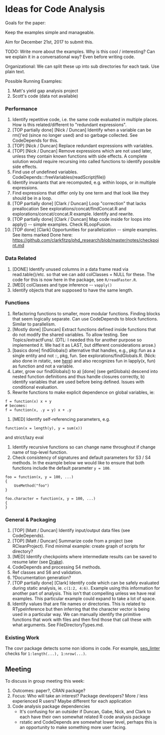 # Ideas for Code Analysis

Goals for the paper:

Keep the examples simple and manageable.

Aim for December 21st, 2017 to submit this.

TODO: Write more about the examples. Why is this cool / interesting? Can we
explain it in a conversational way? Even before writing code.

Organizational: We can split these up into sub directories for each task.
Use plain text.

Possible Running Examples:
1. Matt's yield gap analysis project
1. Scott's code (data not available)


### Performance

1. Identify repetitive code, i.e. the same code evaluated in multiple
   places.  How is this related/different to "redundant expressions".
1. [TOP partially done] [Nick / Duncan] Identify when a variable can be
   rm()'ed (since no longer used) and so garbage collected. See CodeDepends
   for this.
1. [TOP] [Nick / Duncan] Replace redundant expressions with variables.
1. [TOP] [Nick / Duncan] Remove expressions which are not used later, unless
   they contain known functions with side effects. A complete solution would
   require recursing into called functions to identify possible side effects.
1. Find use of undefined variables.
   CodeDepends:::freeVariables(readScript(file))
1. Identify invariants that are recomputed, e.g. within loops, or in
   multiple expressions.
1. Find expressions that differ only by one term and that look like they
   should be in a loop.
1. [TOP partially done] [Clark / Duncan] Loop "correction" that lacks
   preallocation See explorations/concat/findConcat.R and explorations/concat/concat.R
   example.  Identify and rewrite.
2. [TOP partially done] [Clark / Duncan] Map code inside for loops into apply() -- simple
   examples. Check RLoopFusion.
1. [TOP done] [Clark] Opportunities for parallelization -- simple examples.
   See items marked Done here:
https://github.com/clarkfitzg/phd_research/blob/master/notes/checkpoint.md

### Data Related

1. [DONE] Identify unused columns in a data frame read via
   read.table()/etc. so that we can add colClasses = NULL for these. The
   code for this is now here in the package, see `R/readFaster.R`.
1. [MED] colClasses and type inference -- `vapply()`
1. Identify objects that are supposed to have the same length.

### Functions

1. Refactoring functions to smaller, more modular functions.  Finding blocks that seem logically
   separate. Can use CodeDepends to block functions. Similar to parallelism.
1. [Mostly done] [Duncan] Extract functions defined inside functions that do not modify
   the shared variables. To allow testing.
   See Topics/extractFuns/.
   (DTL: I needed this for another purpose so implemented it. We had it as LAST, but different considerations arose.)
1. [basics done] findGlobals() alternative that handles, e.g.,  pkg::fun as a 
   single entity and not ::, pkg, fun.
   See explorations/findGlobals.R.  (Nick: also done in rstatic, see
   [here](https://github.com/nick-ulle/rstatic/blob/master/R/collapse_namespaces.R))
   and also recognizes fun in lapply(x, fun)  as  function and not a variable.
1. Later, grow our findGlobals() to  a) [done] (see getGlobals) descend into nested function definitions and thus handle
   closures correctly, b) identify variables that are used before being defined.  Issues with
   conditional evaluation.
2. Rewrite functions to make explicit dependence on global variables, ie:
```{R}
f = function(x) x + y
# becomes:
f = function(x, .y = y) x + .y
```
1. [MED] Identify self-referencing parameters, e.g. 
```
function(x = length(y), y = sum(x))
```
and strict/lazy eval
1. Identify recursive functions so can change name throughout if change name of top-level function.
1. Check consistency of signatures and default parameters for S3 / S4
   methods. In the example below we would like to ensure that both
    functions include the default parameter `y = 100`.
```{r}
foo = function(x, y = 100, ...)
{
    UseMethod("foo")
}

foo.character = function(x, y = 100, ...)
{
}
```


### General & Packaging

1. [TOP] [Matt / Duncan] Identify input/output data files (see CodeDepends).
1. [TOP] [Matt / Duncan] Summarize code from a project (see RCleanProject).
   Find minimal example: create graph of scripts for directory?
1. [MED] Identify checkpoints where intermediate results can be saved to resume
   later (see
     [Drake](https://cran.r-project.org/web/packages/drake/vignettes/drake.html)).
1. CodeDepends and processing S4 methods.
1. Ref classes and S6 and validation.
1. ?Documentation generation?
2. [TOP partially done] [Clark] Identify code which can be safely evaluated during static
   analysis, ie. `c(1:2, 4:6)`. Example using this information for another part
   of analysis.  This isn't that compelling unless we have real examples.
   This particular example could expand to take a lot of space.
1. Identify values that are file names or directories.  This is related to RTypeInference
   but then inferring that the character vector is being used in a particular way.
   We can manually identify the primitive functions that work with files and then find those
   that call these with what arguments.  See FileDirectoryTypes.md.


### Existing Work

The covr package detects some non idioms in code. For example,
[seq_linter](https://github.com/jimhester/lintr/blob/master/R/seq_linter.R)
checks for `1:length(...), 1:nrow(...)`.

## Meeting

To discuss in group meeting this week:

1. Outcomes: paper?, CRAN package?
2. Focus: Who will take an interest? Package developers? More / less
   experienced R users? Maybe different for each application
2. Code analysis package dependencies
    - It's confusing for an outsider if Duncan, Gabe, Nick, and Clark to
      each have their own somewhat related R code analysis package
    - rstatic and CodeDepends are somewhat lower level, perhaps this is an
      opportunity to make something more user facing.

